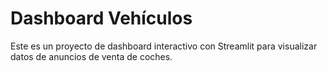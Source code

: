 # Dashboard Vehículos  
Este es un proyecto de dashboard interactivo con Streamlit para visualizar datos de anuncios de venta de coches.  
